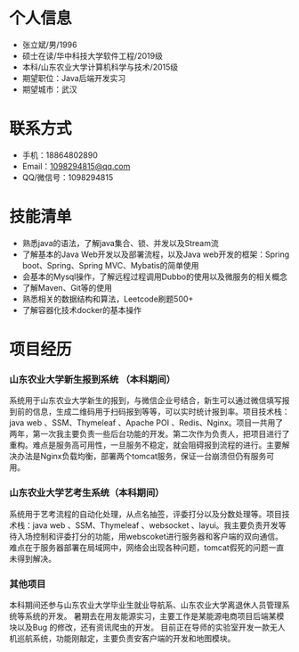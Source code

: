 # 个人信息

* 张立斌/男/1996
* 硕士在读/华中科技大学软件工程/2019级
* 本科/山东农业大学计算机科学与技术/2015级
* 期望职位：Java后端开发实习
* 期望城市：武汉

# 联系方式

* 手机：18864802890
* Email：1098294815@qq.com
* QQ/微信号：1098294815

# 技能清单

* 熟悉java的语法，了解java集合、锁、并发以及Stream流
* 了解基本的Java Web开发以及部署流程，以及Java web开发的框架：Spring boot、Spring、Spring MVC、Mybatis的简单使用
* 会基本的Mysql操作，了解远程过程调用Dubbo的使用以及微服务的相关概念
* 了解Maven、Git等的使用
* 熟悉相关的数据结构和算法，Leetcode刷题500+
* 了解容器化技术docker的基本操作

# 项目经历

### 山东农业大学新生报到系统 （本科期间）

系统用于山东农业大学新生的报到，与微信企业号结合，新生可以通过微信填写报到前的信息，生成二维码用于扫码报到等等，可以实时统计报到率。项目技术栈：java web 、SSM、Thymeleaf 、Apache POI 、Redis、Nginx。项目一共用了两年，第一次我主要负责一些后台功能的开发。第二次作为负责人，把项目进行了重构。难点是服务高可用性，一旦服务不稳定，就会阻碍报到流程的进行。主要解决办法是Nginx负载均衡，部署两个tomcat服务，保证一台崩溃但仍有服务可用。

### 山东农业大学艺考生系统（本科期间）

系统用于艺考流程的自动化处理，从点名抽签，评委打分以及分数处理等。项目技术栈：java web 、SSM、Thymeleaf 、websocket 、layui。我主要负责开发等待入场控制和评委打分的功能，用webscoket进行服务器和客户端的双向通信。难点在于服务器部署在局域网中，网络会出现各种问题，tomcat假死的问题一直未得到解决。

### 其他项目

本科期间还参与山东农业大学毕业生就业导航系、山东农业大学离退休人员管理系统等系统的开发。
暑期去在用友能源实习，主要工作是某能源电商项目后端某模块以及Bug 的修改，还有资讯爬虫的开发。
目前正在导师的实验室开发一款无人机巡航系统，功能刚敲定，主要负责安客户端的开发和地图模块。
